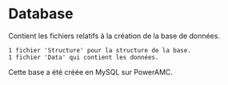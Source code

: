 # Database
Contient les fichiers relatifs à la création de la base de données.

	1 fichier 'Structure' pour la structure de la base.
	1 fichier 'Data' qui contient les données.

Cette base a été créée en MySQL sur PowerAMC.
